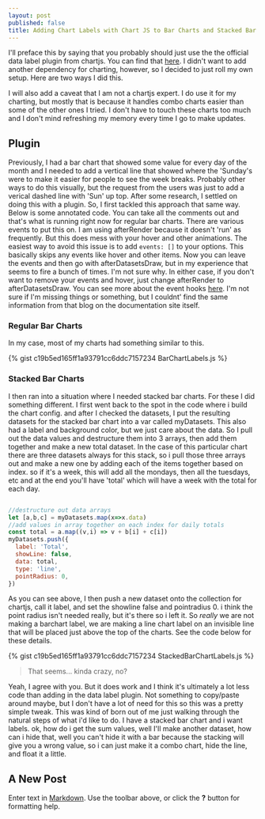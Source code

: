 ```yaml
---
layout: post
published: false
title: Adding Chart Labels with Chart JS to Bar Charts and Stacked Bar Charts
---
```

I'll preface this by saying that you probably should just use the the official data label plugin from chartjs. You can find that [here](https://github.com/chartjs/chartjs-plugin-datalabels). I didn't want to add another dependency for charting, however, so I decided to just roll my own setup. Here are two ways I did this.

I will also add a caveat that I am not a chartjs expert. I do use it for my charting, but mostly that is because it handles combo charts easier than some of the other ones I tried. I don't have to touch these charts too much and I don't mind refreshing my memory every time I go to make updates.

## Plugin

Previously, I had a bar chart that showed some value for every day of the month and I needed to add a vertical line that showed where the 'Sunday's were to make it easier for people to see the week breaks. Probably other ways to do this visually, but the request from the users was just to add a verical dashed line with 'Sun' up top. After some research, I settled on doing this with a plugin. So, I first tackled this approach that same way. Below is some annotated code. You can take all the comments out and that's what is running right now for regular bar charts. There are various events to put this on. I am using afterRender because it doesn't 'run' as frequently. But this does mess with your hover and other animations. The easiest way to avoid this issue is to add `events: []` to your options. This basically skips any events like hover and other items. Now you can leave the events and then go with afterDatasetsDraw, but in my experience that seems to fire a bunch of times. I'm not sure why. In either case, if you don't want to remove your events and hover, just change afterRender to afterDatasetsDraw. You can see more about the event hooks [here](https://blog.larapulse.com/javascript/creating-chart-js-plugins). I'm not sure if I'm missing things or something, but I couldnt' find the same information from that blog on the documentation site itself.

### Regular Bar Charts

In my case, most of my charts had something similar to this. 

{% gist c19b5ed165ff1a93791cc6ddc7157234 BarChartLabels.js %}

### Stacked Bar Charts

I then ran into a situation where I needed stacked bar charts. For these I did something different. I first went back to the spot in the code where i build the chart config. and after I checked the datasets, I put the resulting datasets for the stacked bar chart into a var called myDatasets. This also had a label and background color, but we just care about the data. So I pull out the data values and destructure them into 3 arrays, then add them together and make a new total dataset. In the case of this particular chart there are three datasets always for this stack, so i pull those three arrays out and make a new one by adding each of the items together based on index. so if it's a week, this will add all the mondays, then all the tuesdays, etc and at the end you'll have 'total' which will have a week with the total for each day.

```JavaScript

//destructure out data arrays
let [a,b,c] = myDatasets.map(x=>x.data)
//add values in array together on each index for daily totals
const total = a.map((v,i) => v + b[i] + c[i])
myDatasets.push({
  label: 'Total',
  showLine: false,
  data: total,
  type: 'line',
  pointRadius: 0,
})

```

As you can see above, I then push a new dataset onto the collection for chartjs, call it label, and set the showline false and pointradius 0. i think the point radius isn't needed really, but it's there so i left it. So *really* we are not making a barchart label, we are making a line chart label on an invisible line that will be placed just above the top of the charts. See the code below for these details.

{% gist c19b5ed165ff1a93791cc6ddc7157234 StackedBarChartLabels.js %}

> That seems... kinda crazy, no?

Yeah, I agree with you. But it does work and I think it's ultimately a lot less code than adding in the data label plugin. Not something to copy/paste around maybe, but I don't have a lot of need for this so this was a pretty simple tweak. This was kind of born out of me just walking through the natural steps of what i'd like to do. I have a stacked bar chart and i want labels. ok, how do i get the sum values, well I'll make another dataset, how can i hide that, well you can't hide it with a bar because the stacking will give you a wrong value, so i can just make it a combo chart, hide the line, and float it a little.



## A New Post

Enter text in [Markdown](http://daringfireball.net/projects/markdown/). Use the toolbar above, or click the **?** button for formatting help.
